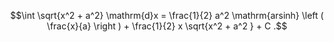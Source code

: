 $$\int \sqrt{x^2 + a^2} \mathrm{d}x 
  = \frac{1}{2} a^2 \mathrm{arsinh} \left ( \frac{x}{a}
  \right ) + \frac{1}{2} x \sqrt{x^2 + a^2 } + C
  .$$
